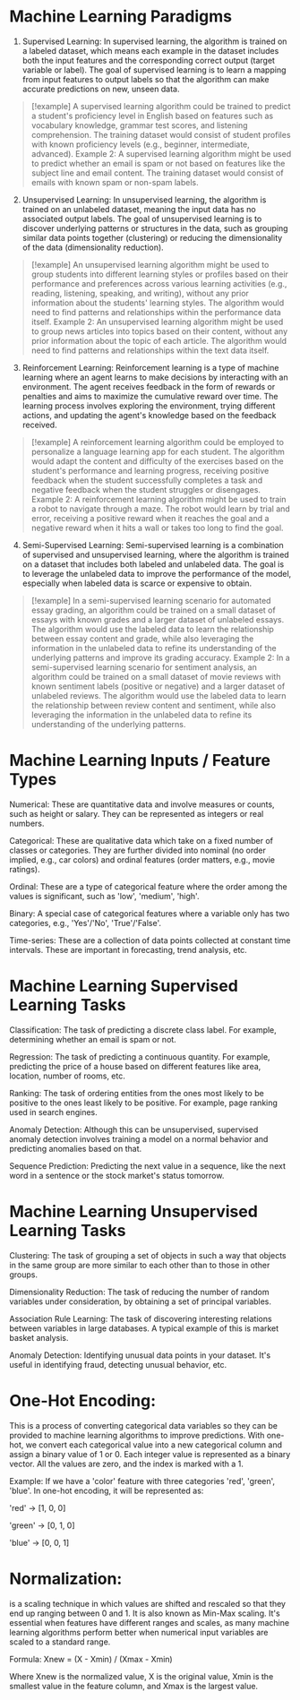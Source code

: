 # Machine Learning Paradigms
1.  Supervised Learning: In supervised learning, the algorithm is trained on a labeled dataset, which means each example in the dataset includes both the input features and the corresponding correct output (target variable or label). The goal of supervised learning is to learn a mapping from input features to output labels so that the algorithm can make accurate predictions on new, unseen data.
> [!example] A supervised learning algorithm could be trained to predict a student's proficiency level in English based on features such as vocabulary knowledge, grammar test scores, and listening comprehension. The training dataset would consist of student profiles with known proficiency levels (e.g., beginner, intermediate, advanced).
>Example 2: A supervised learning algorithm might be used to predict whether an email is spam or not based on features like the subject line and email content. The training dataset would consist of emails with known spam or non-spam labels.

2.  Unsupervised Learning: In unsupervised learning, the algorithm is trained on an unlabeled dataset, meaning the input data has no associated output labels. The goal of unsupervised learning is to discover underlying patterns or structures in the data, such as grouping similar data points together (clustering) or reducing the dimensionality of the data (dimensionality reduction).
> [!example] An unsupervised learning algorithm might be used to group students into different learning styles or profiles based on their performance and preferences across various learning activities (e.g., reading, listening, speaking, and writing), without any prior information about the students' learning styles. The algorithm would need to find patterns and relationships within the performance data itself.
Example 2: An unsupervised learning algorithm might be used to group news articles into topics based on their content, without any prior information about the topic of each article. The algorithm would need to find patterns and relationships within the text data itself.

3.  Reinforcement Learning: Reinforcement learning is a type of machine learning where an agent learns to make decisions by interacting with an environment. The agent receives feedback in the form of rewards or penalties and aims to maximize the cumulative reward over time. The learning process involves exploring the environment, trying different actions, and updating the agent's knowledge based on the feedback received.
> [!example] A reinforcement learning algorithm could be employed to personalize a language learning app for each student. The algorithm would adapt the content and difficulty of the exercises based on the student's performance and learning progress, receiving positive feedback when the student successfully completes a task and negative feedback when the student struggles or disengages.
Example 2: A reinforcement learning algorithm might be used to train a robot to navigate through a maze. The robot would learn by trial and error, receiving a positive reward when it reaches the goal and a negative reward when it hits a wall or takes too long to find the goal.

4.  Semi-Supervised Learning: Semi-supervised learning is a combination of supervised and unsupervised learning, where the algorithm is trained on a dataset that includes both labeled and unlabeled data. The goal is to leverage the unlabeled data to improve the performance of the model, especially when labeled data is scarce or expensive to obtain.
> [!example] In a semi-supervised learning scenario for automated essay grading, an algorithm could be trained on a small dataset of essays with known grades and a larger dataset of unlabeled essays. The algorithm would use the labeled data to learn the relationship between essay content and grade, while also leveraging the information in the unlabeled data to refine its understanding of the underlying patterns and improve its grading accuracy.
Example 2: In a semi-supervised learning scenario for sentiment analysis, an algorithm could be trained on a small dataset of movie reviews with known sentiment labels (positive or negative) and a larger dataset of unlabeled reviews. The algorithm would use the labeled data to learn the relationship between review content and sentiment, while also leveraging the information in the unlabeled data to refine its understanding of the underlying patterns.


# Machine Learning Inputs / Feature Types

Numerical: These are quantitative data and involve measures or counts, such as height or salary. They can be represented as integers or real numbers.

Categorical: These are qualitative data which take on a fixed number of classes or categories. They are further divided into nominal (no order implied, e.g., car colors) and ordinal features (order matters, e.g., movie ratings).

Ordinal: These are a type of categorical feature where the order among the values is significant, such as 'low', 'medium', 'high'.

Binary: A special case of categorical features where a variable only has two categories, e.g., 'Yes'/'No', 'True'/'False'.

Time-series: These are a collection of data points collected at constant time intervals. These are important in forecasting, trend analysis, etc.

# Machine Learning Supervised Learning Tasks

Classification: The task of predicting a discrete class label. For example, determining whether an email is spam or not.

Regression: The task of predicting a continuous quantity. For example, predicting the price of a house based on different features like area, location, number of rooms, etc.

Ranking: The task of ordering entities from the ones most likely to be positive to the ones least likely to be positive. For example, page ranking used in search engines.

Anomaly Detection: Although this can be unsupervised, supervised anomaly detection involves training a model on a normal behavior and predicting anomalies based on that.

Sequence Prediction: Predicting the next value in a sequence, like the next word in a sentence or the stock market's status tomorrow.

# Machine Learning Unsupervised Learning Tasks

Clustering: The task of grouping a set of objects in such a way that objects in the same group are more similar to each other than to those in other groups.

Dimensionality Reduction: The task of reducing the number of random variables under consideration, by obtaining a set of principal variables.

Association Rule Learning: The task of discovering interesting relations between variables in large databases. A typical example of this is market basket analysis.

Anomaly Detection: Identifying unusual data points in your dataset. It's useful in identifying fraud, detecting unusual behavior, etc.


# One-Hot Encoding: 
This is a process of converting categorical data variables so they can be provided to machine learning algorithms to improve predictions. With one-hot, we convert each categorical value into a new categorical column and assign a binary value of 1 or 0. Each integer value is represented as a binary vector. All the values are zero, and the index is marked with a 1.

Example: If we have a 'color' feature with three categories 'red', 'green', 'blue'. In one-hot encoding, it will be represented as:

'red' -> [1, 0, 0]

'green' -> [0, 1, 0]

'blue' -> [0, 0, 1]

# Normalization: 
 is a scaling technique in which values are shifted and rescaled so that they end up ranging between 0 and 1. It is also known as Min-Max scaling. It's essential when features have different ranges and scales, as many machine learning algorithms perform better when numerical input variables are scaled to a standard range.

Formula: Xnew = (X - Xmin) / (Xmax - Xmin)

Where Xnew is the normalized value, X is the original value, Xmin is the smallest value in the feature column, and Xmax is the largest value.